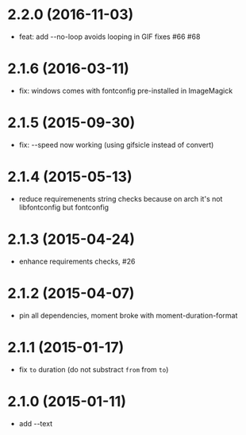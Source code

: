 # 2.2.0 (2016-11-03)

 * feat: add --no-loop avoids looping in GIF fixes #66 #68

# 2.1.6 (2016-03-11)

 * fix: windows comes with fontconfig pre-installed in ImageMagick

# 2.1.5 (2015-09-30)

  * fix: --speed now working (using gifsicle instead of convert)

# 2.1.4 (2015-05-13)

  * reduce requiremenents string checks because on arch it's not libfontconfig but fontconfig

# 2.1.3 (2015-04-24)

  * enhance requirements checks, #26

# 2.1.2 (2015-04-07)

  * pin all dependencies, moment broke with moment-duration-format

# 2.1.1 (2015-01-17)

  * fix `to` duration (do not substract `from` from `to`)

# 2.1.0 (2015-01-11)

  * add --text
